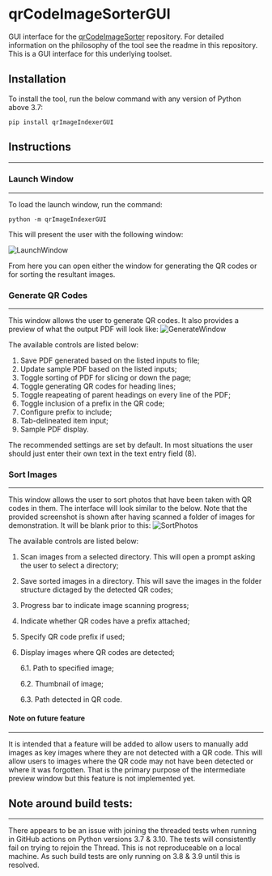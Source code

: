 # qrCodeImageSorterGUI
GUI interface for the [qrCodeImageSorter](https://github.com/jonpecar/qrCodeImageSorter) repository. For detailed information on the philosophy 
of the tool see the readme in this repository. This is a GUI interface for this underlying toolset.

## Installation

To install the tool, run the below command with any version of Python above 3.7:

```pip install qrImageIndexerGUI```

## Instructions
---

### Launch Window
---

To load the launch window, run the command:

```python -m qrImageIndexerGUI```

This will present the user with the following window:

![LaunchWindow](https://user-images.githubusercontent.com/65805625/192664386-c3fbaa5d-0c27-4b17-a002-9fda23ee2b8c.png)

From here you can open either the window for generating the QR codes or for sorting the resultant images.

### Generate QR Codes
---

This window allows the user to generate QR codes. It also provides a preview of what the output PDF will look like:
![GenerateWindow](https://user-images.githubusercontent.com/65805625/192664832-50818c4c-df25-40ef-aa98-2464f4f8fc4b.png)

The available controls are listed below:
1. Save PDF generated based on the listed inputs to file;
2. Update sample PDF based on the listed inputs;
3. Toggle sorting of PDF for slicing or down the page;
4. Toggle generating QR codes for heading lines;
5. Toggle reapeating of parent headings on every line of the PDF;
6. Toggle inclusion of a prefix in the QR code;
7. Configure prefix to include;
8. Tab-delineated item input;
9. Sample PDF display.

The recommended settings are set by default. In most situations the user should just enter their own text in the 
text entry field (8).

### Sort Images
---

This window allows the user to sort photos that have been taken with QR codes in them. The interface will look similar to the below. 
Note that the provided screenshot is shown after having scanned a folder of images for demonstration. It will be blank prior to this:
![SortPhotos](https://user-images.githubusercontent.com/65805625/192665979-34d9561e-2936-4c20-b17e-71a4f4f961f5.png)

The available controls are listed below:
1. Scan images from a selected directory. This will open a prompt asking the user to select a directory;
2. Save sorted images in a directory. This will save the images in the folder structure dictaged by the detected QR codes;
3. Progress bar to indicate image scanning progress;
4. Indicate whether QR codes have a prefix attached;
5. Specify QR code prefix if used;
6. Display images where QR codes are detected;

    6.1. Path to specified image;
    
    6.2. Thumbnail of image;
    
    6.3. Path detected in QR code.

#### Note on future feature
---

It is intended that a feature will be added to allow users to manually add images as key images where they are not detected with a QR code. 
This will allow users to images where the QR code may not have been detected or where it was forgotten. That is the primary purpose of the
intermediate preview window but this feature is not implemented yet.

## Note around build tests:
---

There appears to be an issue with joining the threaded tests when running in GitHub actions on Python versions 3.7 & 3.10. 
The tests will consistently fail on trying to rejoin the Thread. This is not reproduceable on a local machine. 
As such build tests are only running on 3.8 & 3.9 until this is resolved.
